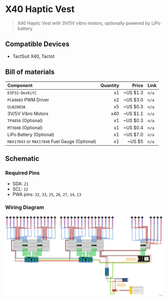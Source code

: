 # X40 Haptic Vest

> X40 Haptic Vest with 3V/5V vibro motors, optionally powered by LiPo battery

## Compatible Devices

* TactSuit X40, Tactot

## Bill of materials

| Component                                      | Quantity |    Price | Link  |
| :--------------------------------------------- | -------: | -------: | :---- |
| `ESP32-DevKitC`                                |       x1 | ~US $1.3 | `n/a` |
| `PCA9685` PWM Driver                           |       x2 | ~US $3.0 | `n/a` |
| `ULN2803A`                                     |       x5 | ~US $0.3 | `n/a` |
| 3V/5V Vibro Motors                             |      x40 | ~US $1.1 | `n/a` |
| `TP4056` (Optional)                            |       x1 | ~US $0.3 | `n/a` |
| `MT3608` (Optional)                            |       x1 | ~US $0.4 | `n/a` |
| LiPo Battery (Optional)                        |       x1 | ~US $7.0 | `n/a` |
| `MAX17043` or `MAX17048` Fuel Gauge (Optional) |       x1 | ~US $5   | `n/a` |

## Schematic

### Required Pins

* SDA: `21`
* SCL: `22`
* PWA pins: `32`, `33`, `25`, `26`, `27`, `14`, `13`

### Wiring Diagram

![Schematic](schematic_bb.png)
